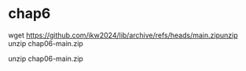 # chap6 
 wget https://github.com/ikw2024/lib/archive/refs/heads/main.zipunzip unzip chap06-main.zip

 
 unzip chap06-main.zip
 
